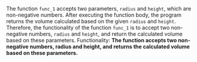 The function `func_1` accepts two parameters, `radius` and `height`, which are non-negative numbers. After executing the function body, the program returns the volume calculated based on the given `radius` and `height`. Therefore, the functionality of the function `func_1` is to accept two non-negative numbers, `radius` and `height`, and return the calculated volume based on these parameters. 
Functionality: **The function accepts two non-negative numbers, radius and height, and returns the calculated volume based on these parameters.**